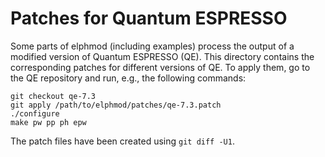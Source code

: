 # Patches for Quantum ESPRESSO

Some parts of elphmod (including examples) process the output of a modified
version of Quantum ESPRESSO (QE). This directory contains the corresponding
patches for different versions of QE. To apply them, go to the QE repository
and run, e.g., the following commands:

    git checkout qe-7.3
    git apply /path/to/elphmod/patches/qe-7.3.patch
    ./configure
    make pw pp ph epw

The patch files have been created using `git diff -U1`.
